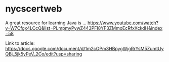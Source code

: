 # nycscertweb

A great resource for learning Java is ... https://www.youtube.com/watch?v=W7Cfgx4LCcQ&list=PLmpmyPywZ443PFI8YF3ZMmoEcRfxXckdH&index=58

Link to article: https://docs.google.com/document/d/1m2cOPm3HBpygWjgRrYsM5ZumtUyQBj_5jk5yPeV_2Co/edit?usp=sharing
